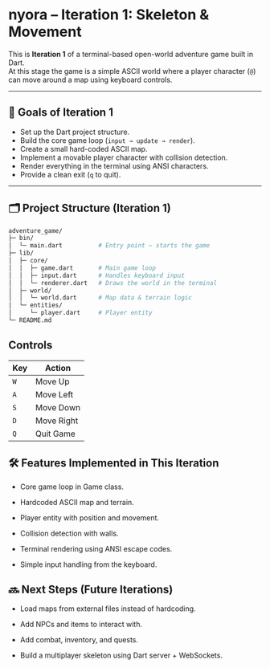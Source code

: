 # nyora – Iteration 1: Skeleton & Movement

This is **Iteration 1** of a terminal-based open-world adventure game built in Dart.  
At this stage the game is a simple ASCII world where a player character (`@`) can move around a map using keyboard controls.

---

## 🎯 Goals of Iteration 1

- Set up the Dart project structure.
- Build the core game loop (`input → update → render`).
- Create a small hard-coded ASCII map.
- Implement a movable player character with collision detection.
- Render everything in the terminal using ANSI characters.
- Provide a clean exit (`q` to quit).

---

## 🗂 Project Structure (Iteration 1)

```bash
adventure_game/
├─ bin/
│  └─ main.dart          # Entry point – starts the game
├─ lib/
│  ├─ core/
│  │  ├─ game.dart       # Main game loop
│  │  ├─ input.dart      # Handles keyboard input
│  │  └─ renderer.dart   # Draws the world in the terminal
│  ├─ world/
│  │  └─ world.dart      # Map data & terrain logic
│  └─ entities/
│     └─ player.dart     # Player entity
└─ README.md
```

## Controls

| Key | Action     |
| --- | ---------- |
| `W` | Move Up    |
| `A` | Move Left  |
| `S` | Move Down  |
| `D` | Move Right |
| `Q` | Quit Game  |

## 🛠 Features Implemented in This Iteration

- Core game loop in Game class.

- Hardcoded ASCII map and terrain.

- Player entity with position and movement.

- Collision detection with walls.

- Terminal rendering using ANSI escape codes.

- Simple input handling from the keyboard.

## 🔜 Next Steps (Future Iterations)

- Load maps from external files instead of hardcoding.

- Add NPCs and items to interact with.

- Add combat, inventory, and quests.

- Build a multiplayer skeleton using Dart server + WebSockets.
